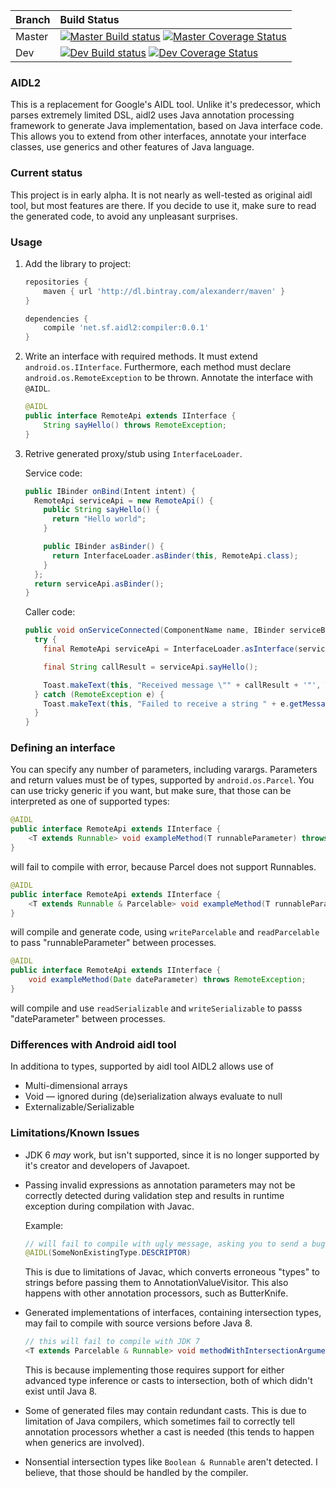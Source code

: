 | Branch | Build Status                                                                                                     |
| ------ |:-----------------------------------------------------------------------------------------------------------------|
| Master | [![Master Build status][master build]][travis link] [![Master Coverage Status][master coverage]][coveralls link] |
| Dev    | [![Dev Build status][dev build]][travis link] [![Dev Coverage Status][dev coverage]][coveralls link]             |

[travis link]: https://travis-ci.org/chdir/aidl2
[coveralls link]: https://coveralls.io/github/chdir/aidl2
[master build]: https://travis-ci.org/chdir/aidl2.svg?branch=master
[dev build]: https://travis-ci.org/chdir/aidl2.svg?branch=dev
[master coverage]: https://coveralls.io/repos/github/chdir/aidl2/badge.svg?branch=master
[dev coverage]: https://coveralls.io/repos/github/chdir/aidl2/badge.svg?branch=dev

### AIDL2

This is a replacement for Google's AIDL tool. Unlike it's predecessor, which parses extremely
limited DSL, aidl2 uses Java annotation processing framework to generate Java implementation,
based on Java interface code. This allows you to extend from other interfaces,
annotate your interface classes, use generics and other features of Java language.

### Current status

This project is in early alpha. It is not nearly as well-tested as original aidl tool, but
most features are there. If you decide to use it, make sure to read the generated code, to
avoid any unpleasant surprises.

### Usage

1. Add the library to project:

    ```groovy
    repositories {
        maven { url 'http://dl.bintray.com/alexanderr/maven' }
    }

    dependencies {
        compile 'net.sf.aidl2:compiler:0.0.1'
    }
    ```

2. Write an interface with required methods. It must extend `android.os.IInterface`. Furthermore,
each method must declare `android.os.RemoteException` to be thrown.
Annotate the interface with `@AIDL`.

    ```java
    @AIDL
    public interface RemoteApi extends IInterface {
        String sayHello() throws RemoteException;
    }
    ```

3. Retrive generated proxy/stub using `InterfaceLoader`.

    Service code:

    ```java
    public IBinder onBind(Intent intent) {
      RemoteApi serviceApi = new RemoteApi() {
        public String sayHello() {
          return "Hello world";
        }

        public IBinder asBinder() {
          return InterfaceLoader.asBinder(this, RemoteApi.class);
        }
      };
      return serviceApi.asBinder();
    }
    ```

    Caller code:

    ```java
    public void onServiceConnected(ComponentName name, IBinder serviceBinder) {
      try {
        final RemoteApi serviceApi = InterfaceLoader.asInterface(serviceBinder, RemoteApi.class);
    
        final String callResult = serviceApi.sayHello();

        Toast.makeText(this, "Received message \"" + callResult + '"', Toast.LENGTH_SHORT).show();
      } catch (RemoteException e) {
        Toast.makeText(this, "Failed to receive a string " + e.getMessage(), Toast.LENGTH_SHORT).show();
      }
    }
    ```

### Defining an interface

You can specify any number of parameters, including varargs. Parameters and
return values must be of types, supported by `android.os.Parcel`. You can use tricky
generic if you want, but make sure, that those can be interpreted as one of supported
types:

```java
@AIDL
public interface RemoteApi extends IInterface {
    <T extends Runnable> void exampleMethod(T runnableParameter) throws RemoteException;
}
```

will fail to compile with error, because Parcel does not support Runnables.

```java
@AIDL
public interface RemoteApi extends IInterface {
    <T extends Runnable & Parcelable> void exampleMethod(T runnableParameter) throws RemoteException;
}
```

will compile and generate code, using `writeParcelable`  and `readParcelable` to pass "runnableParameter"
between processes.

```java
@AIDL
public interface RemoteApi extends IInterface {
    void exampleMethod(Date dateParameter) throws RemoteException;
}
```

will compile and use `readSerializable` and `writeSerializable` to passs "dateParameter" between processes.

### Differences with Android aidl tool

In additiona to types, supported by aidl tool AIDL2 allows use of

* Multi-dimensional arrays
* Void — ignored during (de)serialization always evaluate to null
* Externalizable/Serializable

### Limitations/Known Issues

* JDK 6 *may* work, but isn't supported, since it is no longer supported by it's
creator and developers of Javapoet.

* Passing invalid expressions as annotation parameters may not be correctly detected
during validation step and results in runtime exception during compilation with Javac.

    Example:

    ```java
    // will fail to compile with ugly message, asking you to send a bug report :(
    @AIDL(SomeNonExistingType.DESCRIPTOR)
    ```

    This is due to limitations of Javac, which converts erroneous "types" to strings
    before passing them to AnnotationValueVisitor. This also happens with other annotation
    processors, such as ButterKnife.

* Generated implementations of interfaces, containing intersection types, may fail to
compile with source versions before Java 8.

    ```java
    // this will fail to compile with JDK 7
    <T extends Parcelable & Runnable> void methodWithIntersectionArgument(T param);
    ```

    This is because implementing those requires support for either advanced type inference
    or casts to intersection, both of which didn't exist until Java 8.

* Some of generated files may contain redundant casts. This is due to limitation of
Java compilers, which sometimes fail to correctly tell annotation processors
whether a cast is needed (this tends to happen when generics are involved).

* Nonsential intersection types like `Boolean & Runnable` aren't detected.
I believe, that those should be handled by the compiler.
